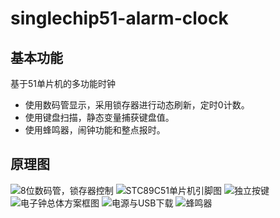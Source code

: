# singlechip51-alarm-clock
## 基本功能
基于51单片机的多功能时钟
* 使用数码管显示，采用锁存器进行动态刷新，定时0计数。
* 使用键盘扫描，静态变量捕获键盘值。
* 使用蜂鸣器，闹钟功能和整点报时。
## 原理图
![8位数码管，锁存器控制](https://github.com/MrYezhipeng/singlechip51-alarm-clock/blob/master/pictures/1.png)
![STC89C51单片机引脚图](https://github.com/MrYezhipeng/singlechip51-alarm-clock/blob/master/pictures/2.png)
![独立按键](https://github.com/MrYezhipeng/singlechip51-alarm-clock/blob/master/pictures/5.png)
![电子钟总体方案框图](https://github.com/MrYezhipeng/singlechip51-alarm-clock/blob/master/pictures/4.png)
![电源与USB下载](https://github.com/MrYezhipeng/singlechip51-alarm-clock/blob/master/pictures/3.png)
![蜂鸣器](https://github.com/MrYezhipeng/singlechip51-alarm-clock/blob/master/pictures/6.png)

